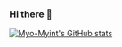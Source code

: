 ### Hi there 👋
[![Myo-Myint's GitHub stats](https://github-readme-stats.vercel.app/api?username=Myo-Myint)](https://github.com/Myo-Myint/github-readme-stats)
